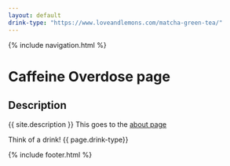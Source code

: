 ```yaml
---
layout: default
drink-type: "https://www.loveandlemons.com/matcha-green-tea/"
---  
```


{% include navigation.html %}

# Caffeine Overdose page

## Description
{{ site.description }}
This goes to the [about page](about)   

Think of a drink!  {{ page.drink-type}}


{% include footer.html %}

